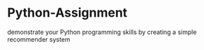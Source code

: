 # Python-Assignment
demonstrate your Python programming skills by creating a simple recommender system
